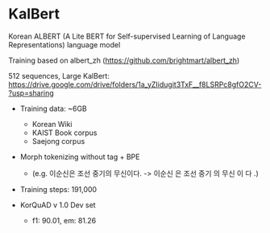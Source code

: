 # KalBert
Korean ALBERT (A Lite BERT for Self-supervised Learning of Language Representations) language model

Training based on albert_zh (https://github.com/brightmart/albert_zh)

512 sequences, Large KalBert:
https://drive.google.com/drive/folders/1a_yZIidugit3TxF__f8LSRPc8gfO2CV-?usp=sharing

* Training data: ~6GB
  - Korean Wiki
  - KAIST Book corpus
  - Saejong corpus
  
* Morph tokenizing without tag + BPE
  - (e.g. 이순신은 조선 중기의 무신이다. -> 이순신 은 조선 중기 의 무신 이 다 .)
  
* Training steps: 191,000

* KorQuAD v 1.0 Dev set
  - f1: 90.01, em: 81.26

